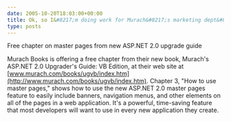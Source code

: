 ```yaml
---
date: 2005-10-20T18:03:00+00:00
title: Ok, so I&#8217;m doing work for Murach&#8217;s marketing dept&#8230; but it is free content!
type: posts
---
```

Free chapter on master pages from new ASP.NET 2.0 upgrade guide

Murach Books is offering a free chapter from their new book, Murach's ASP.NET 2.0 Upgrader's Guide: VB Edition, at their web site at [www.murach.com/books/ugvb/index.htm](http://www.murach.com/books/ugvb/index.htm). Chapter 3, "How to use master pages," shows how to use the new ASP.NET 2.0 master pages feature to easily include banners, navigation menus, and other elements on all of the pages in a web application. It's a powerful, time-saving feature that most developers will want to use in every new application they create.
